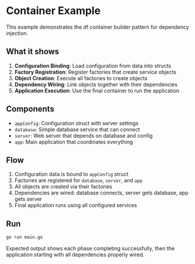 # Container Example

This example demonstrates the df container builder pattern for dependency injection.

## What it shows

1. **Configuration Binding**: Load configuration from data into structs
2. **Factory Registration**: Register factories that create service objects
3. **Object Creation**: Execute all factories to create objects
4. **Dependency Wiring**: Link objects together with their dependencies
5. **Application Execution**: Use the final container to run the application

## Components

- `appConfig`: Configuration struct with server settings
- `database`: Simple database service that can connect
- `server`: Web server that depends on database and config
- `app`: Main application that coordinates everything

## Flow

1. Configuration data is bound to `appConfig` struct
2. Factories are registered for `database`, `server`, and `app`
3. All objects are created via their factories
4. Dependencies are wired: database connects, server gets database, app gets server
5. Final application runs using all configured services

## Run

```bash
go run main.go
```

Expected output shows each phase completing successfully, then the application starting with all dependencies properly wired.